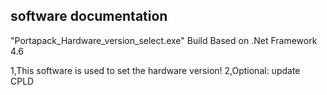 ## software documentation
"Portapack_Hardware_version_select.exe" Build Based on .Net Framework 4.6 

1,This software is used to set the hardware version!
2,Optional: update CPLD

